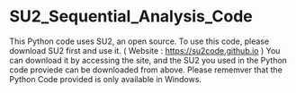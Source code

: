 # SU2_Sequential_Analysis_Code

This Python code uses SU2, an open source. To use this code, please download SU2 first and use it. ( Website : https://su2code.github.io ) You can download it by accessing the site, and the SU2 you used in the Python code proviede can be downloaded from above. Please rememver that the Python Code provided is only available in Windows.
